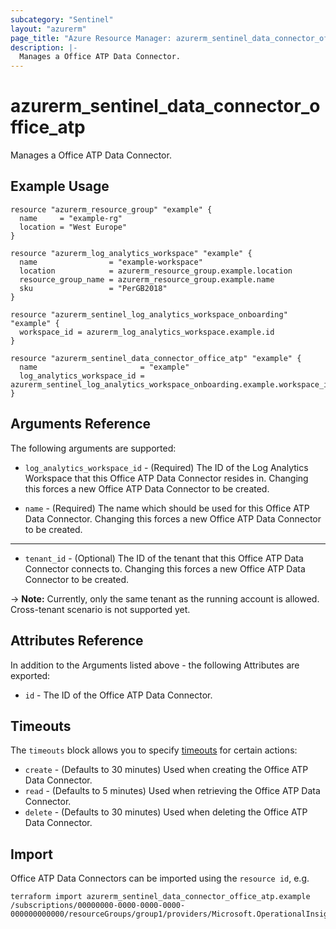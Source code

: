 ```yaml
---
subcategory: "Sentinel"
layout: "azurerm"
page_title: "Azure Resource Manager: azurerm_sentinel_data_connector_office_atp"
description: |-
  Manages a Office ATP Data Connector.
---
```


# azurerm_sentinel_data_connector_office_atp

Manages a Office ATP Data Connector.

## Example Usage

```hcl
resource "azurerm_resource_group" "example" {
  name     = "example-rg"
  location = "West Europe"
}

resource "azurerm_log_analytics_workspace" "example" {
  name                = "example-workspace"
  location            = azurerm_resource_group.example.location
  resource_group_name = azurerm_resource_group.example.name
  sku                 = "PerGB2018"
}

resource "azurerm_sentinel_log_analytics_workspace_onboarding" "example" {
  workspace_id = azurerm_log_analytics_workspace.example.id
}

resource "azurerm_sentinel_data_connector_office_atp" "example" {
  name                       = "example"
  log_analytics_workspace_id = azurerm_sentinel_log_analytics_workspace_onboarding.example.workspace_id
}
```

## Arguments Reference

The following arguments are supported:

* `log_analytics_workspace_id` - (Required) The ID of the Log Analytics Workspace that this Office ATP Data Connector resides in. Changing this forces a new Office ATP Data Connector to be created.

* `name` - (Required) The name which should be used for this Office ATP Data Connector. Changing this forces a new Office ATP Data Connector to be created.

---

* `tenant_id` - (Optional) The ID of the tenant that this Office ATP Data Connector connects to. Changing this forces a new Office ATP Data Connector to be created.

-> **Note:** Currently, only the same tenant as the running account is allowed. Cross-tenant scenario is not supported yet.

## Attributes Reference

In addition to the Arguments listed above - the following Attributes are exported:

* `id` - The ID of the Office ATP Data Connector.

## Timeouts

The `timeouts` block allows you to specify [timeouts](https://developer.hashicorp.com/terraform/language/resources/configure#define-operation-timeouts) for certain actions:

* `create` - (Defaults to 30 minutes) Used when creating the Office ATP Data Connector.
* `read` - (Defaults to 5 minutes) Used when retrieving the Office ATP Data Connector.
* `delete` - (Defaults to 30 minutes) Used when deleting the Office ATP Data Connector.

## Import

Office ATP Data Connectors can be imported using the `resource id`, e.g.

```shell
terraform import azurerm_sentinel_data_connector_office_atp.example /subscriptions/00000000-0000-0000-0000-000000000000/resourceGroups/group1/providers/Microsoft.OperationalInsights/workspaces/workspace1/providers/Microsoft.SecurityInsights/dataConnectors/dc1
```
